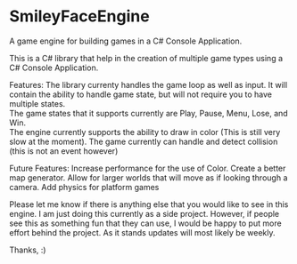 # SmileyFaceEngine
A game engine for building games in a C# Console Application.

This is a C# library that help in the creation of multiple game types using a C# Console Application.

Features:
The library currenty handles the game loop as well as input. 
It will contain the ability to handle game state, but will not require you to have multiple states.  
The game states that it supports currently are Play, Pause, Menu, Lose, and Win.  
The engine currently supports the ability to draw in color (This is still very slow at the moment).
The game currently can handle and detect collision (this is not an event however)


Future Features:
Increase performance for the use of Color.
Create a better map generator.
Allow for larger worlds that will move as if looking through a camera.
Add physics for platform games

Please let me know if there is anything else that you would like to see in this engine.  I am just doing this currently
as a side project. However, if people see this as something fun that they can use, I would be happy to put more effort
behind the project.  As it stands updates will most likely be weekly.

Thanks,
:)
